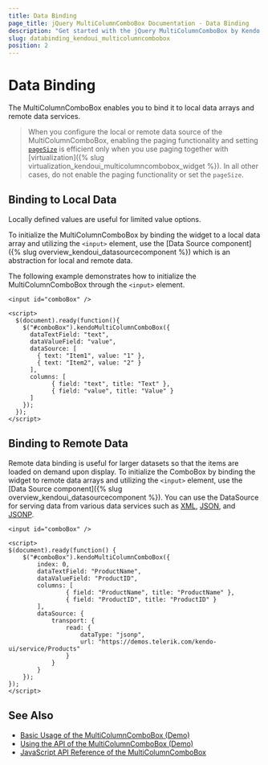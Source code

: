 ```yaml
---
title: Data Binding
page_title: jQuery MultiColumnComboBox Documentation - Data Binding
description: "Get started with the jQuery MultiColumnComboBox by Kendo UI and bind the widget to local data arrays or remote data services."
slug: databinding_kendoui_multicolumncombobox
position: 2
---
```


# Data Binding

The MultiColumnComboBox enables you to bind it to local data arrays and remote data services.

> When you configure the local or remote data source of the MultiColumnComboBox, enabling the paging functionality and setting [`pageSize`](/api/javascript/data/datasource/configuration/pagesize) is efficient only when you use paging together with [virtualization]({% slug virtualization_kendoui_multicolumncombobox_widget %}). In all other cases, do not enable the paging functionality or set the `pageSize`.

## Binding to Local Data

Locally defined values are useful for limited value options.

To initialize the MultiColumnComboBox by binding the widget to a local data array and utilizing the `<input>` element, use the [Data Source component]({% slug overview_kendoui_datasourcecomponent %}) which is an abstraction for local and remote data.

The following example demonstrates how to initialize the MultiColumnComboBox through the `<input>` element.

    <input id="comboBox" />

    <script>
      $(document).ready(function(){
        $("#comboBox").kendoMultiColumnComboBox({
          dataTextField: "text",
          dataValueField: "value",
          dataSource: [
            { text: "Item1", value: "1" },
            { text: "Item2", value: "2" }
          ],
          columns: [
                { field: "text", title: "Text" },
                { field: "value", title: "Value" }
          ]
        });
      });
    </script>

## Binding to Remote Data

Remote data binding is useful for larger datasets so that the items are loaded on demand upon display. To initialize the ComboBox by binding the widget to remote data arrays and utilizing the `<input>` element, use the [Data Source component]({% slug overview_kendoui_datasourcecomponent %}). You can use the DataSource for serving data from various data services such as [XML](https://en.wikipedia.org/wiki/XML), [JSON](https://en.wikipedia.org/wiki/JSON), and [JSONP](https://en.wikipedia.org/wiki/JSONP).

    <input id="comboBox" />

    <script>
    $(document).ready(function() {
        $("#comboBox").kendoMultiColumnComboBox({
            index: 0,
            dataTextField: "ProductName",
            dataValueField: "ProductID",
            columns: [
                    { field: "ProductName", title: "ProductName" },
                    { field: "ProductID", title: "ProductID" }
            ],
            dataSource: {
                transport: {
                    read: {
                        dataType: "jsonp",
                        url: "https://demos.telerik.com/kendo-ui/service/Products"
                    }
                }
            }
        });
    });
    </script>

## See Also

* [Basic Usage of the MultiColumnComboBox (Demo)](https://demos.telerik.com/kendo-ui/multicolumncombobox/index)
* [Using the API of the MultiColumnComboBox (Demo)](https://demos.telerik.com/kendo-ui/multicolumncombobox/api)
* [JavaScript API Reference of the MultiColumnComboBox](/api/javascript/ui/multicolumncombobox)
